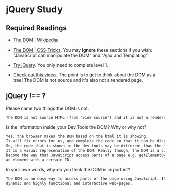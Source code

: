 # jQuery Study

## Required Readings

-   [The DOM | Wikipedia](https://en.wikipedia.org/wiki/Document_Object_Model)

-   [The DOM | CSS-Tricks](https://css-tricks.com/dom/). You may **ignore**
    these sections if you wish: "JavaScript can manipulate the DOM" and "Ajax
    and Templating".

-   [Try jQuery](http://try.jquery.com/). You only need to complete level 1.

-   [Check out this video](https://www.youtube.com/watch?v=n1cKlKM3jYI). The
point is to get to think about the DOM as a tree! The DOM is not source and
it's also not a rendered page.

## jQuery !== ?

Please name two things the DOM is not.

```md
The DOM is not source HTML (from "view source") and it is not a rendered page.
```

Is the information inside your Dev Tools the DOM? Why or why not?

```md
Yes, the browser makes the DOM based on the html it is showing.
It will fix errors for us, and complete the code so that it can be displayed.
So, the code that is shown in the dev tools may be different than the HTML we originally wrote.
It is a visual represenation of the DOM. Really though, the DOM is a convention that has
become the way that JavaScript access parts of a page e.g. getElementByID to select
an element with a certain ID.
```

In your own words, why do you think the DOM is important?

```md
The DOM is an easy way to access parts of the page using JavaScript. It lets you have
dynamic and highly functional and interactive web-pages.
```
